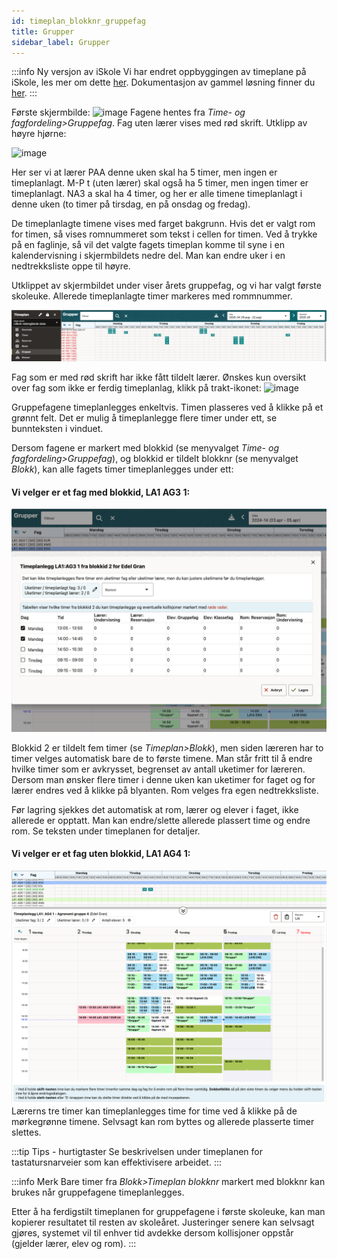 ```yaml
---
id: timeplan_blokknr_gruppefag
title: Grupper
sidebar_label: Grupper
---
```

 
:::info Ny versjon av iSkole
Vi har endret oppbyggingen av timeplane på iSkole, les mer om dette [her](https://dokumentasjon.iskole.net/blog/timeplan). Dokumentasjon av gammel løsning finner du [her](https://dokumentasjon.iskole.net/docs/timeplan_blokknr_gruppefag_old).
:::

Første skjermbilde:
![image](https://github.com/BarmanHanssen/iskole/assets/80097133/fcee463d-7606-40fc-a596-629d4646758a)
Fagene hentes fra _Time- og fagfordeling>Gruppefag_. Fag uten lærer vises med rød skrift.
Utklipp av høyre hjørne: 

![image](https://github.com/BarmanHanssen/iskole/assets/80097133/12ca06d9-73fa-48bd-bc92-b79de6d24097) 

Her ser vi at lærer PAA denne uken skal ha 5 timer, men ingen er timeplanlagt. M-P t (uten lærer) skal også ha 5 timer, men ingen timer er timeplanlagt. NA3 a skal ha 4 timer, og her er alle timene timeplanlagt i denne uken (to timer på tirsdag, en på onsdag og fredag).

De timeplanlagte timene vises med farget bakgrunn. Hvis det er valgt rom for timen, så vises romnummeret som tekst i cellen for timen. Ved å trykke på en faglinje, så vil det valgte fagets timeplan komme til syne i en kalendervisning i skjermbildets nedre del. Man kan endre uker i en nedtrekksliste oppe til høyre.

Utklippet av skjermbildet under viser årets gruppefag, og vi har valgt første skoleuke. Allerede timeplanlagte timer markeres med rommnummer. 

![image](/img/tp_grupper.png)

Fag som er med rød skrift har ikke fått tildelt lærer. Ønskes kun oversikt over fag som ikke er ferdig timeplanlag, klikk på trakt-ikonet:
![image](https://github.com/user-attachments/assets/0b6f8863-1b39-4073-afc1-5a127658023b)


Gruppefagene timeplanlegges enkeltvis. Timen plasseres ved å klikke på et grønnt felt. Det er mulig å timeplanlegge flere timer under ett, se bunnteksten i vinduet.

Dersom fagene er markert med blokkid (se menyvalget _Time- og fagfordeling>Gruppefag_), og blokkid er tildelt blokknr (se menyvalget _Blokk_), kan alle fagets timer timeplanlegges under ett:

#### Vi velger er et fag med blokkid, LA1 AG3 1:
![tp_grupper_timeplanlegg_med_blokkid](/img/tp_grupper_blokkid.png)

Blokkid 2 er tildelt fem timer (se _Timeplan>Blokk_), men siden læreren har to timer velges automatisk bare de to første timene. Man står fritt til å endre hvilke timer som er avkrysset, begrenset av antall uketimer for læreren. Dersom man ønsker flere timer i denne uken kan uketimer for faget og for lærer endres ved å klikke på blyanten. Rom velges fra egen nedtrekksliste.

Før lagring sjekkes det automatisk at rom, lærer og elever i faget, ikke allerede er opptatt. Man kan endre/slette allerede plassert time og endre rom. Se teksten under timeplanen for detaljer.

#### Vi velger er et fag uten blokkid, LA1 AG4 1:
![tp_grupper_timeplanlegg_uten_blokkid](/img/tp_grupper_uten_blokkid.png)
Lærerns tre timer kan timeplanlegges time for time ved å klikke på de mørkegrønne timene. Selvsagt kan rom byttes og allerede plasserte timer slettes.

:::tip Tips - hurtigtaster
Se beskrivelsen under timeplanen for tastatursnarveier som kan effektivisere arbeidet.
:::

:::info Merk
Bare timer fra _Blokk>Timeplan blokknr_ markert med blokknr kan brukes når gruppefagene timeplanlegges. 

Etter å ha ferdigstilt timeplanen for gruppefagene i første skoleuke, kan man kopierer resultatet til resten av skoleåret. Justeringer senere kan selvsagt gjøres, systemet vil til enhver tid avdekke dersom kollisjoner oppstår (gjelder lærer, elev og rom).
:::

